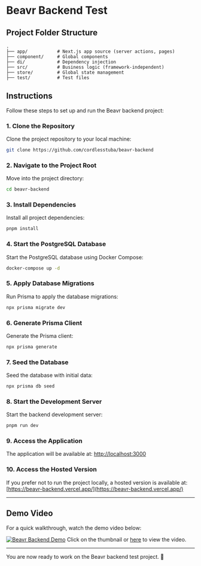 # Beavr Backend Test

## Project Folder Structure

```plaintext
.
├── app/           # Next.js app source (server actions, pages)
├── component/     # Global components
├── di/            # Dependency injection
├── src/           # Business logic (framework-independent)
├── store/         # Global state management
├── test/          # Test files
```


## Instructions
Follow these steps to set up and run the Beavr backend project:

### 1. Clone the Repository
Clone the project repository to your local machine:

```bash
git clone https://github.com/cordlesstuba/beavr-backend
```

### 2. Navigate to the Project Root
Move into the project directory:

```bash
cd beavr-backend
```

### 3. Install Dependencies
Install all project dependencies:

```bash
pnpm install
```


### 4. Start the PostgreSQL Database
Start the PostgreSQL database using Docker Compose:

```bash
docker-compose up -d
```

### 5. Apply Database Migrations
Run Prisma to apply the database migrations:

```bash
npx prisma migrate dev
```

### 6. Generate Prisma Client
Generate the Prisma client:

```bash
npx prisma generate
```

### 7. Seed the Database
Seed the database with initial data:

```bash
npx prisma db seed
```

### 8. Start the Development Server
Start the backend development server:

```bash
pnpm run dev
```

### 9. Access the Application
The application will be available at:
[http://localhost:3000](http://localhost:3000)

### 10. Access the Hosted Version
If you prefer not to run the project locally, a hosted version is available at:  
[https://beavr-backend.vercel.app/](https://beavr-backend.vercel.app/)


---

## Demo Video
For a quick walkthrough, watch the demo video below:

[![Beavr Backend Demo](https://img.youtube.com/vi/1_5CshdZ4Jo/0.jpg)](https://youtu.be/1_5CshdZ4Jo)
Click on the thumbnail or [here](https://youtu.be/1_5CshdZ4Jo) to view the video.

---

You are now ready to work on the Beavr backend test project. 🚀